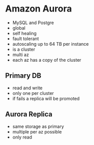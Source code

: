 # Amazon Aurora
- MySQL and Postgre
- global
- self healing
- fault tolerant
- autoscaling up to 64 TB per instance
- is a cluster
- multi az
- each az has a copy of the cluster

## Primary DB
- read and write
- only one per cluster
- if fails a replica will be promoted
## Aurora Replica
- same storage as primary
- multiple per az possible
- only read